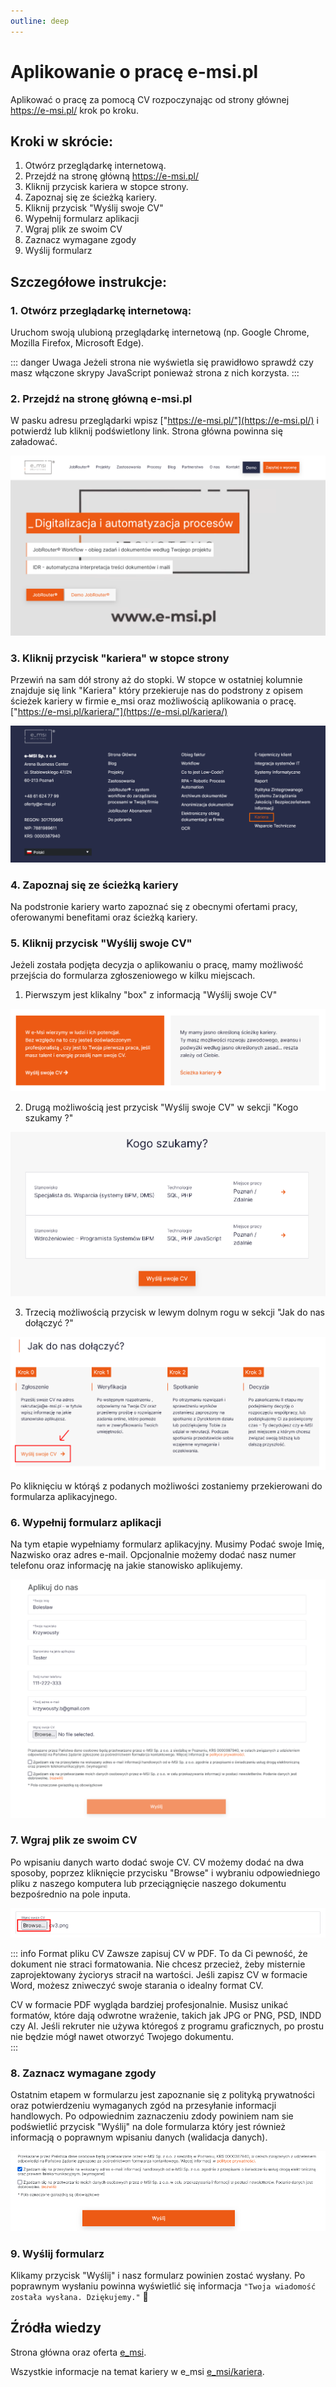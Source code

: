 ```yaml
---
outline: deep
---
```


# Aplikowanie o pracę **e-msi.pl**

Aplikować o pracę za pomocą CV rozpoczynając od strony głównej https://e-msi.pl/ krok po kroku.

## Kroki w skrócie:

1. Otwórz przeglądarkę internetową.
2. Przejdź na stronę główną https://e-msi.pl/
3. Kliknij przycisk kariera w stopce strony.
4. Zapoznaj się ze ścieżką kariery.
5. Kliknij przycisk "Wyślij swoje CV"
6. Wypełnij formularz aplikacji
7. Wgraj plik ze swoim CV
8. Zaznacz wymagane zgody
9. Wyślij formularz

## Szczegółowe instrukcje:

### 1. Otwórz przeglądarkę internetową:

Uruchom swoją ulubioną przeglądarkę internetową (np. Google Chrome, Mozilla Firefox, Microsoft Edge).

::: danger Uwaga
Jeżeli strona nie wyświetla się prawidłowo sprawdź czy masz włączone skrypy JavaScript ponieważ strona z nich korzysta.
:::

### 2. Przejdź na stronę główną e-msi.pl

W pasku adresu przeglądarki wpisz ["https://e-msi.pl/"](https://e-msi.pl/) i potwierdź lub kliknij podświetlony link. Strona główna powinna się załadować.

![](./public/msi.png)

### 3. Kliknij przycisk "kariera" w stopce strony

Przewiń na sam dół strony aż do stopki. W stopce w ostatniej kolumnie znajduje się link "Kariera" który przekieruje nas do podstrony z opisem ścieżek kariery w firmie e_msi oraz możliwością aplikowania o pracę. ["https://e-msi.pl/kariera/"](https://e-msi.pl/kariera/)

![](./public/footer.png)

### 4. Zapoznaj się ze ścieżką kariery

Na podstronie kariery warto zapoznać się z obecnymi ofertami pracy, oferowanymi benefitami oraz ścieżką kariery.

### 5. Kliknij przycisk "Wyślij swoje CV"

Jeżeli została podjęta decyzja o aplikowaniu o pracę, mamy możliwość przejścia do formularza zgłoszeniowego w kilku miejscach. 

1. Pierwszym jest klikalny "box" z informacją "Wyślij swoje CV"

![](./public/cv.png)

2. Drugą możliwością jest przycisk "Wyślij swoje CV" w sekcji "Kogo szukamy ?"

![](./public/cv2.png)

3. Trzecią możliwością przycisk w lewym dolnym rogu w sekcji "Jak do nas dołączyć ?"

![](./public/cv3.png)

Po kliknięciu w którąś z podanych możliwości zostaniemy przekierowani do formularza aplikacyjnego.

### 6. Wypełnij formularz aplikacji

Na tym etapie wypełniamy formularz aplikacyjny. Musimy Podać swoje Imię, Nazwisko oraz adres e-mail. Opcjonalnie możemy dodać nasz numer telefonu oraz informację na jakie stanowisko aplikujemy. 

![](./public/form1.png)

### 7. Wgraj plik ze swoim CV

Po wpisaniu danych warto dodać swoje CV. CV możemy dodać na dwa sposoby, poprzez kliknięcie przycisku "Browse" i wybraniu odpowiedniego pliku z naszego komputera lub przeciągnięcie naszego dokumentu bezpośrednio na pole inputa.

![](./public/form2.png)

::: info Format pliku CV
Zawsze zapisuj CV w PDF. To da Ci pewność, że dokument nie straci formatowania. Nie chcesz przecież, żeby misternie zaprojektowany życiorys stracił na wartości. Jeśli zapisz CV w formacie Word, możesz zniweczyć swoje starania o idealny format CV. 

CV w formacie PDF wygląda bardziej profesjonalnie. Musisz unikać formatów, które dają odwrotne wrażenie, takich jak JPG or PNG, PSD, INDD czy AI. Jeśli rekruter nie używa któregoś z programu graficznych, po prostu nie będzie mógł nawet otworzyć Twojego dokumentu.  
:::

### 8. Zaznacz wymagane zgody

Ostatnim etapem w formularzu jest zapoznanie się z polityką prywatności oraz potwierdzeniu wymaganych zgód na przesyłanie informacji handlowych. Po odpowiednim zaznaczeniu zdody powiniem nam sie podświetlić przycisk "Wyślij" na dole formularza który jest również informacją o poprawnym wpisaniu danych (walidacja danych).

![](./public/form3.png)

### 9. Wyślij formularz

Klikamy przycisk "Wyślij" i nasz formularz powinien zostać wysłany. Po poprawnym wysłaniu powinna wyświetlić się informacja `"Twoja wiadomość została wysłana. Dziękujemy."` 🎉




## Źródła wiedzy

Strona główna oraz oferta [e_msi](https://e-msi.pl/).

Wszystkie informacje na temat kariery w e_msi [e_msi/kariera](https://e-msi.pl/kariera/).

